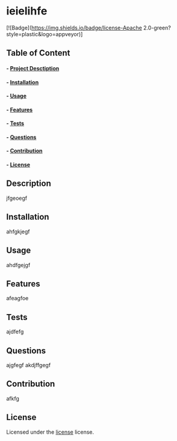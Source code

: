

# ieielihfe

[![Badge](https://img.shields.io/badge/license-Apache 2.0-green?style=plastic&logo=appveyor)]

## Table of Content
#### - [Project Desctiption](#Description)
#### - [Installation](#Installation)
#### - [Usage](#Usage)
#### - [Features](#Features)
#### - [Tests](#Tests)
#### - [Questions](#Questions)
#### - [Contribution](#Contribution)
#### - [License](#License)

## Description
jfgeoegf

## Installation
ahfgkjegf

## Usage
ahdfgejgf

## Features
afeagfoe

## Tests
ajdfefg

## Questions
ajgfegf
akdjffgegf

## Contribution
afkfg

## License
Licensed under the [license](https://choosealicense.com/licenses/apache-2.0/) license.

  